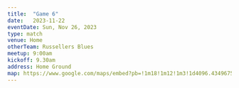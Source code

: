 ```yaml
---
title:  "Game 6"
date:   2023-11-22
eventDate: Sun, Nov 26, 2023
type: match 
venue: Home
otherTeam: Russellers Blues
meetup: 9:00am
kickoff: 9.30am
address: Home Ground
map: https://www.google.com/maps/embed?pb=!1m18!1m12!1m3!1d4096.434967515835!2d0.018619900745370215!3d51.4588539779896!2m3!1f0!2f0!3f0!3m2!1i1024!2i768!4f13.1!3m3!1m2!1s0x47d8a9c3fea0b1e3%3A0xc607dff4f3a74a24!2sWeigall%20Road%20Sports%20Ground%2C%20London!5e0!3m2!1sen!2suk!4v1695512026822!5m2!1sen!2suk
---
```



